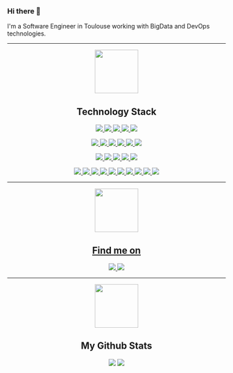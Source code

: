 <!-- PRESENTATION -->
### Hi there 👋

I'm a Software Engineer in Toulouse working with BigData and DevOps technologies.

---

<!-- TECHNOLOGY STACK -->
<p align="center">
<img src="https://media.giphy.com/media/5eLDrEaRGHegx2FeF2/giphy.gif" width="100"> 
<h2 align="center">Technology Stack </h2>
</p>

<p align="center">

<a href="https://www.java.com/">
<img src="https://img.shields.io/badge/Java-red?style=flat-square&logo=java"/>
<a href="https://www.python.org/">
<img src="https://img.shields.io/badge/Python-yellow?style=flat-square&logo=python"/>
<a href="https://groovy-lang.org/">
<img src="https://img.shields.io/badge/Groovy-pink?style=flat-square&logo=Apache Groovy"/>
<a href="https://www.gnu.org/software/bash/">
<img src="https://img.shields.io/badge/Bash-grey?style=flat-square&logo=GNU Bash"/>
<a href="https://www.mysql.com/">
<img src="https://img.shields.io/badge/SQL-green?style=flat-square&logo=MySql"/>
</p>

<p align="center">
<a href="https://kafka.apache.org/">
<img src="https://img.shields.io/badge/Apache Kafka-black?style=flat-square&logo=Apache Kafka"/>
<a href="https://storm.apache.org/">
<img src="https://img.shields.io/badge/Apache Storm-black?style=flat-square&logo=Apache Storm"/>
<a href="https://avro.apache.org/">
<img src="https://img.shields.io/badge/Apache Avro-black?style=flat-square&logo=Apache Avro"/>
<a href="https://spark.apache.org/">
<img src="https://img.shields.io/badge/Apache Spark-black?style=flat-square&logo=Apache Spark"/>
<a href="https://www.rabbitmq.com/">
<img src="https://img.shields.io/badge/RabbitMQ-black?style=flat-square&logo=RabbitMQ"/>
<a href="https://www.elastic.co/what-is/elk-stack">
<img src="https://img.shields.io/badge/ELK-black?style=flat-square&logo=Elastic Stack"/>
</p>

<p align="center">
<a href="https://www.docker.com/">
<img src="https://img.shields.io/badge/Docker-black?style=flat-square&logo=Docker"/>
<a href="https://www.jenkins.io/">
<img src="https://img.shields.io/badge/Jenkins-black?style=flat-square&logo=Jenkins"/>
<a href="https://www.sonatype.com/">
<img src="https://img.shields.io/badge/Nexus-black?style=flat-square&logo=Nexus"/>
<a href="https://kubernetes.io/">
<img src="https://img.shields.io/badge/Kubernetes-black?style=flat-square&logo=Kubernetes"/>
<a href="https://www.portainer.io/">
<img src="https://img.shields.io/badge/Portainer-black?style=flat-square&logo=Portainer"/>
</p>

<p align="center">
<a href="https://maven.apache.org/">
<img src="https://img.shields.io/badge/Maven-black?style=flat-square&logo=Apache Maven"/>
<a href="https://testng.org/">
<img src="https://img.shields.io/badge/TestNG-black?style=flat-square&logo=Testing Library"/>
<a href="https://www.eclipse.org/">
<img src="https://img.shields.io/badge/Eclipse-black?style=flat-square&logo=Eclipse"/>
<a href="https://www.jetbrains.com/idea/">
<img src="https://img.shields.io/badge/IntelliJ-black?style=flat-square&logo=IntelliJ IDEA"/>
<a href="https://bitbucket.org/">
<img src="https://img.shields.io/badge/Bitbucket-black?style=flat-square&logo=Bitbucket"/>
<a href="https://www.atlassian.com/software/jira">
<img src="https://img.shields.io/badge/Jira-black?style=flat-square&logo=Jira"/>
<a href="https://www.redmine.org/">
<img src="https://img.shields.io/badge/Redmine-black?style=flat-square&logo=Redmine"/>
<a href="https://git-scm.com/">
<img src="https://img.shields.io/badge/Git-black?style=flat-square&logo=git"/>
<a href="https://github.com/">
<img src="https://img.shields.io/badge/GitHub-black?style=flat-square&logo=github"/>
<a href="https://gitlab.com/">
<img src="https://img.shields.io/badge/Gitlab-black?style=flat-square&logo=gitlab"/>
</p>

---

<!-- FIND ME ON -->
<p align="center">
<img src="https://media.giphy.com/media/NNsZIeGJr8SqYqLrRv/giphy.gif" width="100"> 
<h2 align="center">Find me on</h2>
<p>

<p align="center">
<a href="https://www.linkedin.com/in/robinperice/?locale=en_US">
 <img src="https://img.shields.io/badge/-Robin%20Perice-blue?style=flat-square&logo=Linkedin&logoColor=white&link=https://www.linkedin.com/in/robinperice/?locale=en_US"/>
</a>


<a href="https://stackoverflow.com/story/robinperice">
 <img src="https://img.shields.io/badge/-Robin%20Perice-orange?style=flat-square&logo=stackoverflow&logoColor=white&link=https://stackoverflow.com/story/robinperice"/>
</a>

</p>

---

<!-- MY GITHUB STATS-->
<p align="center">
<img src="https://media.giphy.com/media/cj87CxfRtrUifF3Ryk/giphy.gif" width="100"> 
<h2 align="center">My Github Stats</h2>
<p>

<p align = "center">
  <img  src = "https://github-readme-stats.vercel.app/api?username=r0perice&show_icons=true&include_all_commits=true&count_private=true&hide=contribs&theme=tokyonight&line_height=27">
  <img src = "https://github-readme-stats.vercel.app/api/top-langs/?username=r0perice&hide=javascript,html,asp,tex,css,postscript&theme=tokyonight&layout=compact">
</p>
